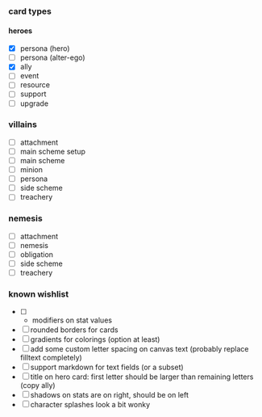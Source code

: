 ### card types

#### heroes
- [x] persona (hero)
- [ ] persona (alter-ego)
- [x] ally
- [ ] event
- [ ] resource
- [ ] support
- [ ] upgrade

### villains
- [ ] attachment
- [ ] main scheme setup
- [ ] main scheme
- [ ] minion
- [ ] persona
- [ ] side scheme
- [ ] treachery

### nemesis
- [ ] attachment
- [ ] nemesis
- [ ] obligation
- [ ] side scheme
- [ ] treachery

### known wishlist
- [ ] * modifiers on stat values 
- [ ] rounded borders for cards
- [ ] gradients for colorings (option at least)
- [ ] add some custom letter spacing on canvas text (probably replace filltext completely)
- [ ] support markdown for text fields (or a subset)
- [ ] title on hero card: first letter should be larger than remaining letters (copy ally)
- [ ] shadows on stats are on right, should be on left
- [ ] character splashes look a bit wonky
